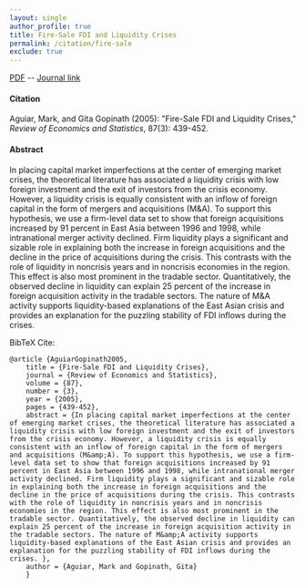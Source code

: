 ```yaml
---
layout: single 
author_profile: true 
title: Fire-Sale FDI and Liquidity Crises 
permalink: /citation/fire-sale
exclude: true
---
```


[PDF](https://markaguiar.github.io/files/fdi_restat.pdf) -- [Journal link](https://doi.org/10.1162/0034653054638319)
#### Citation

Aguiar, Mark, and Gita Gopinath (2005): "Fire-Sale FDI and Liquidity Crises," *Review of Economics and Statistics*, 87(3): 439-452.

#### Abstract

In placing capital market imperfections at the center of emerging market crises, the theoretical literature has associated a liquidity crisis with low foreign investment and the exit of investors from the crisis economy. However, a liquidity crisis is equally consistent with an inflow of foreign capital in the form of mergers and acquisitions (M&amp;A). To support this hypothesis, we use a firm-level data set to show that foreign acquisitions increased by 91 percent in East Asia between 1996 and 1998, while intranational merger activity declined. Firm liquidity plays a significant and sizable role in explaining both the increase in foreign acquisitions and the decline in the price of acquisitions during the crisis. This contrasts with the role of liquidity in noncrisis years and in noncrisis economies in the region. This effect is also most prominent in the tradable sector. Quantitatively, the observed decline in liquidity can explain 25 percent of the increase in foreign acquisition activity in the tradable sectors. The nature of M&amp;A activity supports liquidity-based explanations of the East Asian crisis and provides an explanation for the puzzling stability of FDI inflows during the crises.

BibTeX Cite:

	@article {AguiarGopinath2005,
		title = {Fire-Sale FDI and Liquidity Crises},
		journal = {Review of Economics and Statistics},
		volume = {87},
		number = {3},
		year = {2005},
		pages = {439-452},
		abstract = {In placing capital market imperfections at the center of emerging market crises, the theoretical literature has associated a liquidity crisis with low foreign investment and the exit of investors from the crisis economy. However, a liquidity crisis is equally consistent with an inflow of foreign capital in the form of mergers and acquisitions (M&amp;A). To support this hypothesis, we use a firm-level data set to show that foreign acquisitions increased by 91 percent in East Asia between 1996 and 1998, while intranational merger activity declined. Firm liquidity plays a significant and sizable role in explaining both the increase in foreign acquisitions and the decline in the price of acquisitions during the crisis. This contrasts with the role of liquidity in noncrisis years and in noncrisis economies in the region. This effect is also most prominent in the tradable sector. Quantitatively, the observed decline in liquidity can explain 25 percent of the increase in foreign acquisition activity in the tradable sectors. The nature of M&amp;A activity supports liquidity-based explanations of the East Asian crisis and provides an explanation for the puzzling stability of FDI inflows during the crises. },
		author = {Aguiar, Mark and Gopinath, Gita}
		}